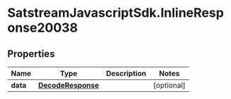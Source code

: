 # SatstreamJavascriptSdk.InlineResponse20038

## Properties
Name | Type | Description | Notes
------------ | ------------- | ------------- | -------------
**data** | [**DecodeResponse**](DecodeResponse.md) |  | [optional] 
